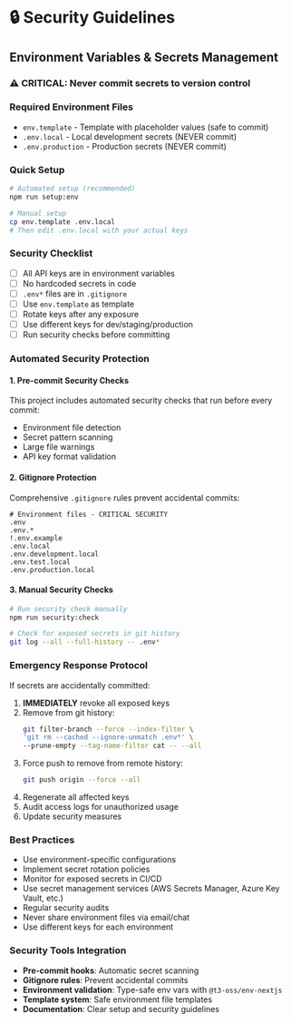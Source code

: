 # 🔒 Security Guidelines

## Environment Variables & Secrets Management

### ⚠️ CRITICAL: Never commit secrets to version control

### Required Environment Files
- `env.template` - Template with placeholder values (safe to commit)
- `.env.local` - Local development secrets (NEVER commit)
- `.env.production` - Production secrets (NEVER commit)

### Quick Setup
```bash
# Automated setup (recommended)
npm run setup:env

# Manual setup
cp env.template .env.local
# Then edit .env.local with your actual keys
```

### Security Checklist
- [ ] All API keys are in environment variables
- [ ] No hardcoded secrets in code
- [ ] `.env*` files are in `.gitignore`
- [ ] Use `env.template` as template
- [ ] Rotate keys after any exposure
- [ ] Use different keys for dev/staging/production
- [ ] Run security checks before committing

### Automated Security Protection

#### 1. Pre-commit Security Checks
This project includes automated security checks that run before every commit:
- Environment file detection
- Secret pattern scanning
- Large file warnings
- API key format validation

#### 2. Gitignore Protection
Comprehensive `.gitignore` rules prevent accidental commits:
```
# Environment files - CRITICAL SECURITY
.env
.env.*
!.env.example
.env.local
.env.development.local
.env.test.local
.env.production.local
```

#### 3. Manual Security Checks
```bash
# Run security check manually
npm run security:check

# Check for exposed secrets in git history
git log --all --full-history -- .env*
```

### Emergency Response Protocol
If secrets are accidentally committed:

1. **IMMEDIATELY** revoke all exposed keys
2. Remove from git history:
   ```bash
   git filter-branch --force --index-filter \
   'git rm --cached --ignore-unmatch .env*' \
   --prune-empty --tag-name-filter cat -- --all
   ```
3. Force push to remove from remote history:
   ```bash
   git push origin --force --all
   ```
4. Regenerate all affected keys
5. Audit access logs for unauthorized usage
6. Update security measures

### Best Practices
- Use environment-specific configurations
- Implement secret rotation policies
- Monitor for exposed secrets in CI/CD
- Use secret management services (AWS Secrets Manager, Azure Key Vault, etc.)
- Regular security audits
- Never share environment files via email/chat
- Use different keys for each environment

### Security Tools Integration
- **Pre-commit hooks**: Automatic secret scanning
- **Gitignore rules**: Prevent accidental commits
- **Environment validation**: Type-safe env vars with `@t3-oss/env-nextjs`
- **Template system**: Safe environment file templates
- **Documentation**: Clear setup and security guidelines
